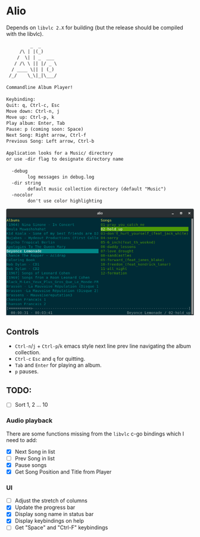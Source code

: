# Alio

Depends on `libvlc 2.X` for building (but the release should be compiled with the libvlc).

```
         _  _
     /\ | |(_)
    /  \| | _  ___
   / /\ \ || |/ _ \
  / ____ \|| | (_)
 /_/    \_\|_|\___/

Commandline Album Player!

Keybinding:
Quit: q, Ctrl-c, Esc
Move down: Ctrl-n, j
Move up: Ctrl-p, k
Play album: Enter, Tab
Pause: p (coming soon: Space)
Next Song: Right arrow, Ctrl-f
Previous Song: Left arrow, Ctrl-b

Application looks for a Music/ directory
or use -dir flag to designate directory name

  -debug
        log messages in debug.log
  -dir string
        default music collection directory (default "Music")
  -nocolor
        don't use color highlighting
```

![Alio](/screenshot.png?raw=true)


## Controls

- `Ctrl-n`/`j` + `Ctrl-p`/`k` emacs style next line prev line navigating the album collection.
- `Ctrl-c` `Esc` and `q` for quitting.
- `Tab` and `Enter` for playing an album.
- `p` pauses.

## TODO:

- [ ] Sort 1, 2 ... 10

### Audio playback

There are some functions missing from the `libvlc` c-go bindings which I need to add:

- [x] Next Song in list
- [ ] Prev Song in list
- [x] Pause songs
- [x] Get Song Position and Title from Player

### UI

- [ ] Adjust the stretch of columns
- [x] Update the progress bar
- [x] Display song name in status bar
- [x] Display keybindings on help
- [ ] Get "Space" and "Ctrl-F" keybindings
